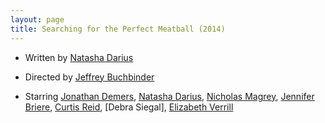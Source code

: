 ```yaml
---
layout: page
title: Searching for the Perfect Meatball (2014)
---
```


* Written by [Natasha Darius]
* Directed by [Jeffrey Buchbinder]
* Starring [Jonathan Demers], [Natasha Darius], [Nicholas Magrey], [Jennifer Briere], [Curtis Reid], [Debra Siegal], [Elizabeth Verrill]

  [Curtis Reid]: http://www.imdb.com/name/nm4840208/
  [Debra Siegel]: #
  [Elizabeth Verrill]: http://www.imdb.com/name/nm5220888/
  [Jeffrey Buchbinder]: http://www.imdb.com/name/nm5283658/
  [Jennifer Briere]: #
  [Jonathan Demers]: #
  [Natasha Darius]: http://www.imdb.com/name/nm5720821/
  [Nicholas Magrey]: http://www.imdb.com/name/nm3895408/

